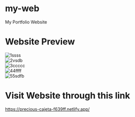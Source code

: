 # my-web
My Portfolio Website

# Website Preview
![1ssss](https://github.com/Dada-Com/my-web/assets/100411590/32ef04b0-99b3-4727-8bb4-d4ae181572a3)</br>
![2vsdb](https://github.com/Dada-Com/my-web/assets/100411590/5481c319-8941-4670-b770-b376ad706f08)</br>
![3ccccc](https://github.com/Dada-Com/my-web/assets/100411590/68ccd6a8-7aba-4249-9969-8a5cb43c5dde)</br>
![44ffff](https://github.com/Dada-Com/my-web/assets/100411590/29271aff-bffd-44a7-8d84-637215461332)</br>
![55sdfb](https://github.com/Dada-Com/my-web/assets/100411590/a204c257-6d7d-45a5-82c1-0688ff15140d)</br>

# Visit Website through this link

https://precious-cajeta-f639ff.netlify.app/
